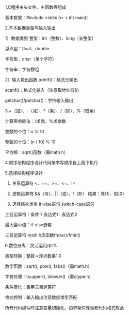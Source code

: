 1.C程序由头文件、主函数等组成

基本框架：#include <stdio.h> + int main()

2.基本数据类型与输入输出

1）数据类型
整型：int（整数）、long（长整型）

浮点型：float、double

字符型：char（单个字符）

字符串：字符数组

2）输入输出函数
printf()：格式化输出

scanf()：格式化输入（注意取地址符&）

getchar()/putchar()：字符输入输出

3.+（加）、-（减）、*（乘）、/（除）、%（取余）

计算带余除法：/求商，%求余数

整数的个位：n % 10

整数的十位：(n / 10) % 10

平方根：sqrt()函数（需math.h）

4.顺序结构程序设计代码按书写顺序自上而下执行

5.选择结构程序设计

1. 关系运算符 <、==、>=、<=、!=

2. 逻辑运算符 &&（与）、||（或）、!（非）   结果：真(1)、假(0)

3. 选择结构类型 if-else语句 switch-case语句

三目运算符：条件 ? 表达式1 : 表达式2

最大最小值：if-else嵌套

三目运算符 math.h库函数fmax()/fmin()

6.数位分离：灵活运用/和%

类型转换：整数→浮点数乘1.0

数学函数：sqrt(), pow(), fabs()（需math.h）

字符处理：toupper(), tolower()（需ctype.h）

条件简化：善用三目运算符

格式控制：输入输出注意数据类型匹配

所有代码编写时注意变量初始化、边界条件处理和代码格式规范